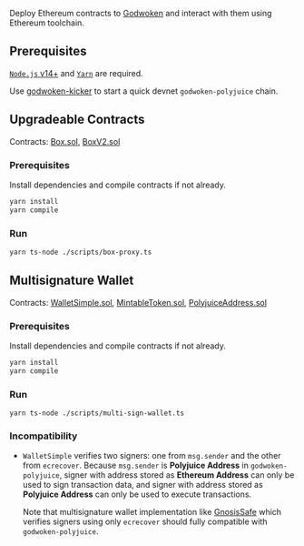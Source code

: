 Deploy Ethereum contracts to [Godwoken](https://github.com/nervosnetwork/godwoken) and interact with them using Ethereum toolchain.

## Prerequisites

[`Node.js` v14+](https://nodejs.org) and [`Yarn`](https://yarnpkg.com/) are required.

Use [godwoken-kicker](https://github.com/RetricSu/godwoken-kicker) to start a quick devnet `godwoken-polyjuice` chain.

## Upgradeable Contracts

Contracts: [Box.sol](./contracts/Box.sol), [BoxV2.sol](./contracts/BoxV2.sol)

### Prerequisites

Install dependencies and compile contracts if not already.

```sh
yarn install
yarn compile
```

### Run

```sh
yarn ts-node ./scripts/box-proxy.ts
```

## Multisignature Wallet

Contracts: [WalletSimple.sol](./contracts/WalletSimple.sol), [MintableToken.sol](./contracts/MintableToken.sol), [PolyjuiceAddress.sol](./contracts/PolyjuiceAddress.sol)

### Prerequisites

Install dependencies and compile contracts if not already.

```sh
yarn install
yarn compile
```

### Run

```
yarn ts-node ./scripts/multi-sign-wallet.ts
```

### Incompatibility

- `WalletSimple` verifies two signers: one from `msg.sender` and the other from `ecrecover`. Because `msg.sender` is **Polyjuice Address** in `godwoken-polyjuice`, signer with address stored as **Ethereum Address** can only be used to sign transaction data, and signer with address stored as **Polyjuice Address** can only be used to execute transactions.

  Note that multisignature wallet implementation like [GnosisSafe](https://github.com/gnosis/safe-contracts/blob/main/contracts/GnosisSafe.sol) which verifies signers using only `ecrecover` should fully compatible with `godwoken-polyjuice`.
